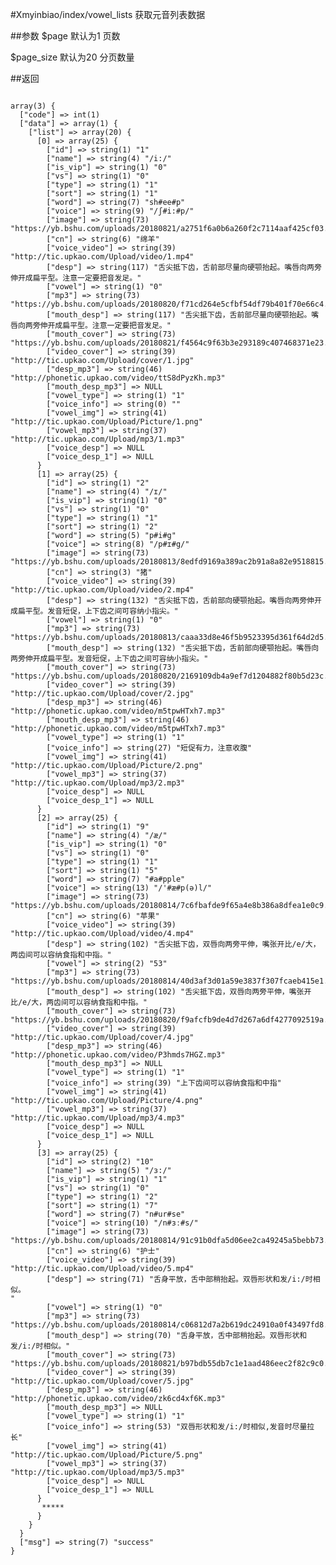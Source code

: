#Xmyinbiao/index/vowel_lists
获取元音列表数据

##参数
$page  默认为1  页数

$page_size  默认为20  分页数量

##返回

<pre>
<code>
array(3) {
  ["code"] => int(1)
  ["data"] => array(1) {
    ["list"] => array(20) {
      [0] => array(25) {
        ["id"] => string(1) "1"
        ["name"] => string(4) "/i:/"
        ["is_vip"] => string(1) "0"
        ["vs"] => string(1) "0"
        ["type"] => string(1) "1"
        ["sort"] => string(1) "1"
        ["word"] => string(7) "sh#ee#p"
        ["voice"] => string(9) "/ʃ#i:#p/"
        ["image"] => string(73) "https://yb.bshu.com/uploads/20180821/a2751f6a0b6a260f2c7114aaf425cf03.jpg"
        ["cn"] => string(6) "绵羊"
        ["voice_video"] => string(39) "http://tic.upkao.com/Upload/video/1.mp4"
        ["desp"] => string(117) "舌尖抵下齿，舌前部尽量向硬颚抬起。嘴唇向两旁伸开成扁平型。注意一定要把音发足。"
        ["vowel"] => string(1) "0"
        ["mp3"] => string(73) "https://yb.bshu.com/uploads/20180820/f71cd264e5cfbf54df79b401f70e66c4.mp3"
        ["mouth_desp"] => string(117) "舌尖抵下齿，舌前部尽量向硬颚抬起。嘴唇向两旁伸开成扁平型。注意一定要把音发足。"
        ["mouth_cover"] => string(73) "https://yb.bshu.com/uploads/20180821/f4564c9f63b3e293189c407468371e23.jpg"
        ["video_cover"] => string(39) "http://tic.upkao.com/Upload/cover/1.jpg"
        ["desp_mp3"] => string(46) "http://phonetic.upkao.com/video/ttS8dPyzKh.mp3"
        ["mouth_desp_mp3"] => NULL
        ["vowel_type"] => string(1) "1"
        ["voice_info"] => string(0) ""
        ["vowel_img"] => string(41) "http://tic.upkao.com/Upload/Picture/1.png"
        ["vowel_mp3"] => string(37) "http://tic.upkao.com/Upload/mp3/1.mp3"
        ["voice_desp"] => NULL
        ["voice_desp_1"] => NULL
      }
      [1] => array(25) {
        ["id"] => string(1) "2"
        ["name"] => string(4) "/ɪ/"
        ["is_vip"] => string(1) "0"
        ["vs"] => string(1) "0"
        ["type"] => string(1) "1"
        ["sort"] => string(1) "2"
        ["word"] => string(5) "p#i#g"
        ["voice"] => string(8) "/p#ɪ#g/"
        ["image"] => string(73) "https://yb.bshu.com/uploads/20180813/8edfd9169a389ac2b91a8a82e9518815.jpg"
        ["cn"] => string(3) "猪"
        ["voice_video"] => string(39) "http://tic.upkao.com/Upload/video/2.mp4"
        ["desp"] => string(132) "舌尖抵下齿，舌前部向硬颚抬起。嘴唇向两旁伸开成扁平型。发音短促，上下齿之间可容纳小指尖。"
        ["vowel"] => string(1) "0"
        ["mp3"] => string(73) "https://yb.bshu.com/uploads/20180813/caaa33d8e46f5b9523395d361f64d2d5.mp3"
        ["mouth_desp"] => string(132) "舌尖抵下齿，舌前部向硬颚抬起。嘴唇向两旁伸开成扁平型。发音短促，上下齿之间可容纳小指尖。"
        ["mouth_cover"] => string(73) "https://yb.bshu.com/uploads/20180820/2169109db4a9ef7d1204882f80b5d23c.jpg"
        ["video_cover"] => string(39) "http://tic.upkao.com/Upload/cover/2.jpg"
        ["desp_mp3"] => string(46) "http://phonetic.upkao.com/video/m5tpwHTxh7.mp3"
        ["mouth_desp_mp3"] => string(46) "http://phonetic.upkao.com/video/m5tpwHTxh7.mp3"
        ["vowel_type"] => string(1) "1"
        ["voice_info"] => string(27) "短促有力，注意收腹"
        ["vowel_img"] => string(41) "http://tic.upkao.com/Upload/Picture/2.png"
        ["vowel_mp3"] => string(37) "http://tic.upkao.com/Upload/mp3/2.mp3"
        ["voice_desp"] => NULL
        ["voice_desp_1"] => NULL
      }
      [2] => array(25) {
        ["id"] => string(1) "9"
        ["name"] => string(4) "/æ/"
        ["is_vip"] => string(1) "0"
        ["vs"] => string(1) "0"
        ["type"] => string(1) "1"
        ["sort"] => string(1) "5"
        ["word"] => string(7) "#a#pple"
        ["voice"] => string(13) "/'#æ#p(ə)l/"
        ["image"] => string(73) "https://yb.bshu.com/uploads/20180814/7c6fbafde9f65a4e8b386a8dfea1e0c9.jpg"
        ["cn"] => string(6) "苹果"
        ["voice_video"] => string(39) "http://tic.upkao.com/Upload/video/4.mp4"
        ["desp"] => string(102) "舌尖抵下齿，双唇向两旁平伸，嘴张开比/e/大，两齿间可以容纳食指和中指。"
        ["vowel"] => string(2) "53"
        ["mp3"] => string(73) "https://yb.bshu.com/uploads/20180814/40d3af3d01a59e3837f307fcaeb415e1.mp3"
        ["mouth_desp"] => string(102) "舌尖抵下齿，双唇向两旁平伸，嘴张开比/e/大，两齿间可以容纳食指和中指。"
        ["mouth_cover"] => string(73) "https://yb.bshu.com/uploads/20180820/f9afcfb9de4d7d267a6df4277092519a.jpg"
        ["video_cover"] => string(39) "http://tic.upkao.com/Upload/cover/4.jpg"
        ["desp_mp3"] => string(46) "http://phonetic.upkao.com/video/P3hmds7HGZ.mp3"
        ["mouth_desp_mp3"] => NULL
        ["vowel_type"] => string(1) "1"
        ["voice_info"] => string(39) "上下齿间可以容纳食指和中指"
        ["vowel_img"] => string(41) "http://tic.upkao.com/Upload/Picture/4.png"
        ["vowel_mp3"] => string(37) "http://tic.upkao.com/Upload/mp3/4.mp3"
        ["voice_desp"] => NULL
        ["voice_desp_1"] => NULL
      }
      [3] => array(25) {
        ["id"] => string(2) "10"
        ["name"] => string(5) "/ɜ:/"
        ["is_vip"] => string(1) "1"
        ["vs"] => string(1) "0"
        ["type"] => string(1) "2"
        ["sort"] => string(1) "7"
        ["word"] => string(7) "n#ur#se"
        ["voice"] => string(10) "/n#ɜː#s/"
        ["image"] => string(73) "https://yb.bshu.com/uploads/20180814/91c91b0dfa5d06ee2ca49245a5bebb73.jpg"
        ["cn"] => string(6) "护士"
        ["voice_video"] => string(39) "http://tic.upkao.com/Upload/video/5.mp4"
        ["desp"] => string(71) "舌身平放，舌中部稍抬起。双唇形状和发/i:/时相似。
"
        ["vowel"] => string(1) "0"
        ["mp3"] => string(73) "https://yb.bshu.com/uploads/20180814/c06812d7a2b619dc24910a0f43497fd8.mp3"
        ["mouth_desp"] => string(70) "舌身平放，舌中部稍抬起。双唇形状和发/i:/时相似。"
        ["mouth_cover"] => string(73) "https://yb.bshu.com/uploads/20180821/b97bdb55db7c1e1aad486eec2f82c9c0.jpg"
        ["video_cover"] => string(39) "http://tic.upkao.com/Upload/cover/5.jpg"
        ["desp_mp3"] => string(46) "http://phonetic.upkao.com/video/zk6cd4xf6K.mp3"
        ["mouth_desp_mp3"] => NULL
        ["vowel_type"] => string(1) "1"
        ["voice_info"] => string(53) "双唇形状和发/i:/时相似,发音时尽量拉长"
        ["vowel_img"] => string(41) "http://tic.upkao.com/Upload/Picture/5.png"
        ["vowel_mp3"] => string(37) "http://tic.upkao.com/Upload/mp3/5.mp3"
        ["voice_desp"] => NULL
        ["voice_desp_1"] => NULL
      }
       *****
      }
    }
  }
  ["msg"] => string(7) "success"
}
</pre>
</code>
